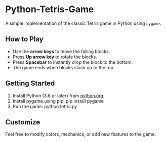 # Python-Tetris-Game

A simple implementation of the classic Tetris game in Python using `pygame`.

## How to Play

- Use the **arrow keys** to move the falling blocks.
- Press **Up arrow key** to rotate the blocks.
- Press **Spacebar** to instantly drop the block to the bottom.
- The game ends when blocks stack up to the top.

## Getting Started

1. Install Python (3.6 or later) from [python.org](https://www.python.org/downloads/).
2. Install pygame using pip:
    pip install pygame
3. Run the game:
    python tetris.py

## Customize

Feel free to modify colors, mechanics, or add new features to the game.   
   
